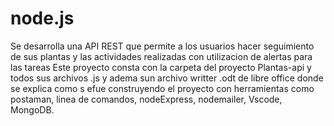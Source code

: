 # node.js
Se desarrolla una API REST que permite a los usuarios hacer seguimiento de sus plantas y las actividades realizadas con utilizacion de alertas para las tareas
Este proyecto consta con la carpeta del proyecto Plantas-api y todos sus archivos .js y adema sun archivo writter .odt de libre office donde se explica como s efue construyendo el proyecto con herramientas como postaman, linea de comandos, nodeExpress, nodemailer, Vscode, MongoDB.

